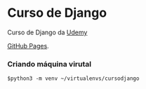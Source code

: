 # Curso de Django
Curso de Django da [Udemy](https://www.udemy.com/course/curso-de-django-web-framework-com-python-html-e-css/)

[GitHub Pages](https://pages.github.com/).

### Criando máquina virutal
`$python3 -m venv ~/virtualenvs/cursodjango`

